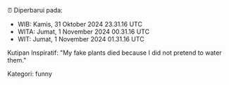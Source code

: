 ⏰ Diperbarui pada:
- WIB: Kamis, 31 Oktober 2024 23.31.16 UTC
- WITA: Jumat, 1 November 2024 00.31.16 UTC
- WIT: Jumat, 1 November 2024 01.31.16 UTC

Kutipan Inspiratif:
"My fake plants died because I did not pretend to water them."


Kategori: funny

